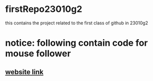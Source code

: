 # firstRepo23010g2
this contains the project related to the first class of github in 23010g2
# notice: following contain code for mouse follower
## <a href="https://muhammadirtiza23.github.io/firstRepo23010g2/"> website link  </a>
